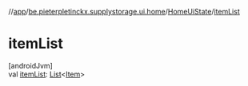 //[app](../../../index.md)/[be.pieterpletinckx.supplystorage.ui.home](../index.md)/[HomeUiState](index.md)/[itemList](item-list.md)

# itemList

[androidJvm]\
val [itemList](item-list.md): [List](https://kotlinlang.org/api/latest/jvm/stdlib/kotlin.collections/-list/index.html)&lt;[Item](../../be.pieterpletinckx.supplystorage.data.item/-item/index.md)&gt;
